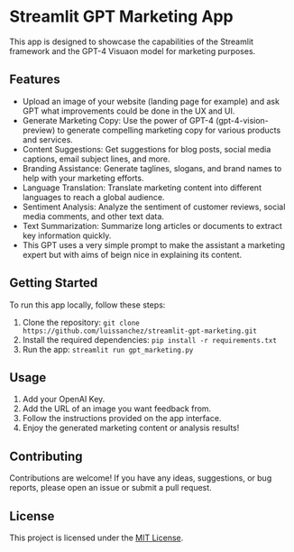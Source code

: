# Streamlit GPT Marketing App

This app is designed to showcase the capabilities of the Streamlit framework and the GPT-4 Visuaon model for marketing purposes.

## Features

- Upload an image of your website (landing page for example) and ask GPT what improvements could be done in the UX and UI.
- Generate Marketing Copy: Use the power of GPT-4 (gpt-4-vision-preview) to generate compelling marketing copy for various products and services.
- Content Suggestions: Get suggestions for blog posts, social media captions, email subject lines, and more.
- Branding Assistance: Generate taglines, slogans, and brand names to help with your marketing efforts.
- Language Translation: Translate marketing content into different languages to reach a global audience.
- Sentiment Analysis: Analyze the sentiment of customer reviews, social media comments, and other text data.
- Text Summarization: Summarize long articles or documents to extract key information quickly.
- This GPT uses a very simple prompt to make the assistant a marketing expert but with aims of beign nice in explaining its content.

## Getting Started

To run this app locally, follow these steps:

1. Clone the repository: `git clone https://github.com/luissanchez/streamlit-gpt-marketing.git`
2. Install the required dependencies: `pip install -r requirements.txt`
3. Run the app: `streamlit run gpt_marketing.py`

## Usage

1. Add your OpenAI Key.
2. Add the URL of an image you want feedback from.
3. Follow the instructions provided on the app interface.
4. Enjoy the generated marketing content or analysis results!

## Contributing

Contributions are welcome! If you have any ideas, suggestions, or bug reports, please open an issue or submit a pull request.

## License

This project is licensed under the [MIT License](LICENSE).
